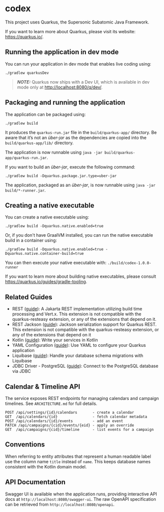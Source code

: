 # codex

This project uses Quarkus, the Supersonic Subatomic Java Framework.

If you want to learn more about Quarkus, please visit its website: <https://quarkus.io/>.

## Running the application in dev mode

You can run your application in dev mode that enables live coding using:

```shell script
./gradlew quarkusDev
```

> **_NOTE:_**  Quarkus now ships with a Dev UI, which is available in dev mode only at <http://localhost:8080/q/dev/>.

## Packaging and running the application

The application can be packaged using:

```shell script
./gradlew build
```

It produces the `quarkus-run.jar` file in the `build/quarkus-app/` directory.
Be aware that it’s not an _über-jar_ as the dependencies are copied into the `build/quarkus-app/lib/` directory.

The application is now runnable using `java -jar build/quarkus-app/quarkus-run.jar`.

If you want to build an _über-jar_, execute the following command:

```shell script
./gradlew build -Dquarkus.package.jar.type=uber-jar
```

The application, packaged as an _über-jar_, is now runnable using `java -jar build/*-runner.jar`.

## Creating a native executable

You can create a native executable using:

```shell script
./gradlew build -Dquarkus.native.enabled=true
```

Or, if you don't have GraalVM installed, you can run the native executable build in a container using:

```shell script
./gradlew build -Dquarkus.native.enabled=true -Dquarkus.native.container-build=true
```

You can then execute your native executable with: `./build/codex-1.0.0-runner`

If you want to learn more about building native executables, please consult <https://quarkus.io/guides/gradle-tooling>.

## Related Guides

- REST ([guide](https://quarkus.io/guides/rest)): A Jakarta REST implementation utilizing build time processing and Vert.x. This extension is not compatible with the quarkus-resteasy extension, or any of the extensions that depend on it.
- REST Jackson ([guide](https://quarkus.io/guides/rest#json-serialisation)): Jackson serialization support for Quarkus REST. This extension is not compatible with the quarkus-resteasy extension, or any of the extensions that depend on it
- Kotlin ([guide](https://quarkus.io/guides/kotlin)): Write your services in Kotlin
- YAML Configuration ([guide](https://quarkus.io/guides/config-yaml)): Use YAML to configure your Quarkus application
- Liquibase ([guide](https://quarkus.io/guides/liquibase)): Handle your database schema migrations with Liquibase
- JDBC Driver - PostgreSQL ([guide](https://quarkus.io/guides/datasource)): Connect to the PostgreSQL database via JDBC

## Calendar & Timeline API

The service exposes REST endpoints for managing calendars and campaign
timelines.  See `ARCHITECTURE.md` for full details.

```
POST /api/settings/{id}/calendars       - create a calendar
GET  /api/calendars/{id}                - fetch calendar metadata
POST /api/calendars/{id}/events         - add an event
PATCH /api/campaigns/{cid}/events/{eid} - apply an override
GET  /api/campaigns/{cid}/timeline      - list events for a campaign
```

## Conventions

When referring to entity attributes that represent a human readable label use the column name `title` instead of `name`. This keeps database names consistent with the Kotlin domain model.

## API Documentation

Swagger UI is available when the application runs, providing interactive API docs at `http://localhost:8080/swagger-ui`. The raw OpenAPI specification can be retrieved from `http://localhost:8080/openapi`.
